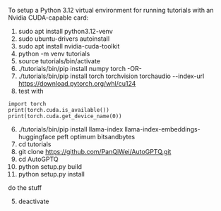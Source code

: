To setup a Python 3.12 virtual environment for running tutorials
with an Nvidia CUDA-capable card:

1. sudo apt install python3.12-venv
1. sudo ubuntu-drivers autoinstall
1. sudo apt install nvidia-cuda-toolkit
2. python -m venv tutorials
3. source tutorials/bin/activate
4. ./tutorials/bin/pip install numpy torch -OR-
4. ./tutorials/bin/pip install torch torchvision torchaudio --index-url https://download.pytorch.org/whl/cu124
5. test with
```
import torch
print(torch.cuda.is_available())
print(torch.cuda.get_device_name(0))
```

6. ./tutorials/bin/pip install llama-index llama-index-embeddings-huggingface peft optimum bitsandbytes
7. cd tutorials
8. git clone https://github.com/PanQiWei/AutoGPTQ.git
9. cd AutoGPTQ
10. python setup.py build
11. python setup.py install

 do the stuff

5. deactivate
